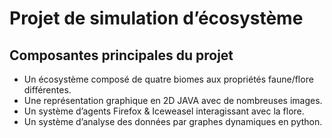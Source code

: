 # Projet de simulation d’écosystème

## Composantes principales du projet
- Un écosystème composé de quatre biomes aux propriétés faune/flore différentes.
- Une représentation graphique en 2D JAVA avec de nombreuses images.
- Un système d’agents Firefox & Iceweasel interagissant avec la flore.
- Un système d’analyse des données par graphes dynamiques en python.
